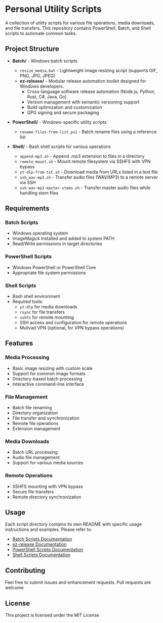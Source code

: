 # Personal Utility Scripts

A collection of utility scripts for various file operations, media downloads, and file transfers. This repository contains PowerShell, Batch, and Shell scripts to automate common tasks.

## Project Structure

- **Batch/** - Windows batch scripts
  - `resize_media.bat` - Lightweight image resizing script (supports GIF, PNG, JPG, JPEG)
  - **ez-release/** - Modular release automation toolkit designed for Windows developers.
    - Cross-language software release automation (Node.js, Python, Rust, C#, Java, Go)
    - Version management with semantic versioning support
    - Build optimization and customization
    - GPG signing and secure packaging

- **PowerShell/** - Windows-specific utility scripts
  - `rename-files-from-list.ps1` - Batch rename files using a reference list

- **Shell/** - Bash shell scripts for various operations
  - `append-mp3.sh` - Append .mp3 extension to files in a directory
  - `remote_mount.sh` - Mount remote filesystem via SSHFS with VPN bypass
  - `yt-dlp-from-txt.sh` - Download media from URLs listed in a text file
  - `ssh_wav-mp3.sh` - Transfer audio files (WAV/MP3) to a remote server via SSH
  - `ssh-wav-mp3-master-stems.sh` - Transfer master audio files while handling stem files

## Requirements

### Batch Scripts
- Windows operating system
- ImageMagick installed and added to system PATH
- Read/Write permissions in target directories

### PowerShell Scripts
- Windows PowerShell or PowerShell Core
- Appropriate file system permissions

### Shell Scripts
- Bash shell environment
- Required tools:
  - `yt-dlp` for media downloads
  - `rsync` for file transfers
  - `sshfs` for remote mounting
  - SSH access and configuration for remote operations
  - Mullvad VPN (optional, for VPN bypass operations)

## Features

### Media Processing
- Basic image resizing with custom scale
- Support for common image formats
- Directory-based batch processing
- Interactive command-line interface

### File Management
- Batch file renaming
- Directory organization
- File transfer and synchronization
- Remote file operations
- Extension management

### Media Downloads
- Batch URL processing
- Audio file management
- Support for various media sources

### Remote Operations
- SSHFS mounting with VPN bypass
- Secure file transfers
- Remote directory synchronization

## Usage

Each script directory contains its own README with specific usage instructions and examples. Please refer to:
- [Batch Scripts Documentation](./Batch/README.md)
- [ez-release Documentation](./Batch/ez-release/README.md)
- [PowerShell Scripts Documentation](./PowerShell/README.md)
- [Shell Scripts Documentation](./Shell/README.md)

## Contributing

Feel free to submit issues and enhancement requests. Pull requests are welcome

## License

This project is licensed under the MIT License